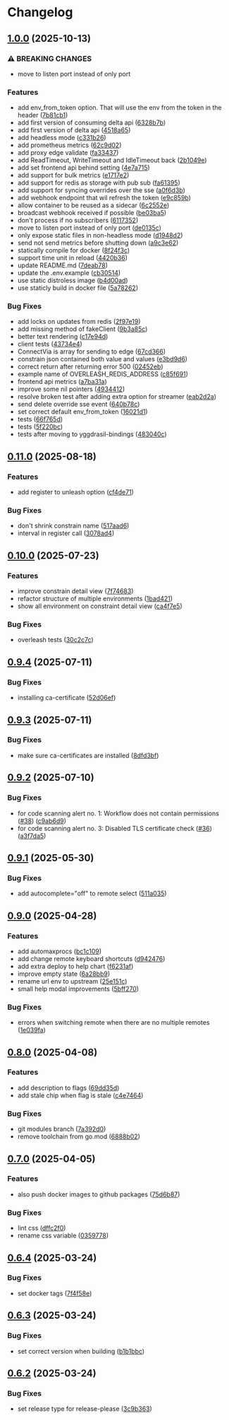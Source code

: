 # Changelog

## [1.0.0](https://github.com/Iandenh/overleash/compare/v0.11.0...v1.0.0) (2025-10-13)


### ⚠ BREAKING CHANGES

* move to listen port instead of only port

### Features

* add env_from_token option. That will use the env from the token in the header ([7b81cb1](https://github.com/Iandenh/overleash/commit/7b81cb1165af7ec9e4a54d0d247538c4948f7d2f))
* add first version of consuming delta api ([6328b7b](https://github.com/Iandenh/overleash/commit/6328b7bcc320c5a3312481d48ab999e19a4da63c))
* add first version of delta api ([4518a65](https://github.com/Iandenh/overleash/commit/4518a657bc6cbcd2c38694d197808075bba40678))
* add headless mode ([c331b26](https://github.com/Iandenh/overleash/commit/c331b267277dcb2c00d5eb89b0b1935cf4aa35a7))
* add prometheus metrics ([62c9d02](https://github.com/Iandenh/overleash/commit/62c9d02af8653ca490196cb8d6120989108e5446))
* add proxy edge validate ([fa33437](https://github.com/Iandenh/overleash/commit/fa334373d6cf5c10767966887674f0f9172122d5))
* add ReadTimeout, WriteTimeout and IdleTimeout back ([2b1049e](https://github.com/Iandenh/overleash/commit/2b1049eff895d525b1f4de2a6f2b846fe518acbf))
* add set frontend api behind setting ([4e7a715](https://github.com/Iandenh/overleash/commit/4e7a7159b87e52829ae1821efa11e84e2b164705))
* add support for bulk metrics ([e1717e2](https://github.com/Iandenh/overleash/commit/e1717e2933fdfbda14a0880d870f108472caf4aa))
* add support for redis as storage with pub sub ([fa61395](https://github.com/Iandenh/overleash/commit/fa61395438efff991f2a81207c5f4700c2c6b821))
* add support for syncing overrides over the sse ([a0f6d3b](https://github.com/Iandenh/overleash/commit/a0f6d3b5ec6cab758b623cbb4c995fb31b13ebee))
* add webhook endpoint that wil refresh the token ([e9c859b](https://github.com/Iandenh/overleash/commit/e9c859b4744f427b3fb4809e4c9f9a00103bb957))
* allow container to be reused as a sidecar ([6c2552e](https://github.com/Iandenh/overleash/commit/6c2552e643a9ede7e9bceb0e2aced7fa4df73e9d))
* broadcast webhook received if possible ([be03ba5](https://github.com/Iandenh/overleash/commit/be03ba5d921290a76fb72d5bcc7e9306f442f665))
* don't process if no subscribers ([6117352](https://github.com/Iandenh/overleash/commit/61173527876bd4cf2fd96df76fae192fd4baa4f6))
* move to listen port instead of only port ([de0135c](https://github.com/Iandenh/overleash/commit/de0135ccabe92e22a9d08fae212f394d68a354b3))
* only expose static files in non-headless mode ([d1948d2](https://github.com/Iandenh/overleash/commit/d1948d2d1ca343f894db687423e2463dd6b4f81c))
* send not send metrics before shutting down ([a9c3e62](https://github.com/Iandenh/overleash/commit/a9c3e62d9ac551ac165e0e03611c4549c5533711))
* statically compile for docker ([8f24f3c](https://github.com/Iandenh/overleash/commit/8f24f3c972e055d3bbcc44ec1c403a55a1d46096))
* support time unit in reload ([4420b36](https://github.com/Iandenh/overleash/commit/4420b3688b330cc98da710b527b50cd47ae3775e))
* update README.md ([7deab78](https://github.com/Iandenh/overleash/commit/7deab78c72b67e4a95feb3ecdd76389c3ac60ccd))
* update the .env.example ([cb30514](https://github.com/Iandenh/overleash/commit/cb30514f540e3efd1eb71cb0e043d5f2816b07db))
* use static distroless image ([b4d00ad](https://github.com/Iandenh/overleash/commit/b4d00ad7949a25ad29dc307d5cd8636fa8e6bec1))
* use staticly build in docker file ([5a78262](https://github.com/Iandenh/overleash/commit/5a7826209a060fc2ac6249b56252682c868293a5))


### Bug Fixes

* add locks on updates from redis ([2f97e19](https://github.com/Iandenh/overleash/commit/2f97e19d9fbc700b961e454992a8531f8b2ec1a1))
* add missing method of fakeClient ([9b3a85c](https://github.com/Iandenh/overleash/commit/9b3a85c1f8671eddaf8c85cc0e86d781566a1a6c))
* better text rendering ([c17e94d](https://github.com/Iandenh/overleash/commit/c17e94d617ec6fc8b7e13385ea98ace79b37e94c))
* client tests ([43734e4](https://github.com/Iandenh/overleash/commit/43734e48334fc9ff8bafcddadfdeba41c73bb1a5))
* ConnectVia is array for sending to edge ([67cd366](https://github.com/Iandenh/overleash/commit/67cd366862f904e56c56411cb647eb1e533e64a8))
* constrain json contained both value and values ([e3bd9d6](https://github.com/Iandenh/overleash/commit/e3bd9d6eec335ec952c13a6079b4685d92ff75bf))
* correct return after returning error 500 ([02452eb](https://github.com/Iandenh/overleash/commit/02452eb91ecb2cd3b260c023f1153d4988215d9f))
* example name of OVERLEASH_REDIS_ADDRESS ([c85f691](https://github.com/Iandenh/overleash/commit/c85f6912db3c9d1e4370b4d1da83414570e7824a))
* frontend api metrics ([a7ba31a](https://github.com/Iandenh/overleash/commit/a7ba31a53ac916a9c61c44f04cfe204c1b751322))
* improve some nil pointers ([4934412](https://github.com/Iandenh/overleash/commit/49344125dc0f9e0da45f9bc09aeaeaa386c1233a))
* resolve broken test after adding extra option for streamer ([eab2d2a](https://github.com/Iandenh/overleash/commit/eab2d2a6e7b90c50b8710574cf96c23219c98121))
* send delete override sse event ([640b78c](https://github.com/Iandenh/overleash/commit/640b78cc2425c02e5637508318b43dd0d5ea9625))
* set correct default env_from_token ([16021d1](https://github.com/Iandenh/overleash/commit/16021d11bc1fc2bb52869ddfa596699240851c65))
* tests ([66f765d](https://github.com/Iandenh/overleash/commit/66f765d091b5a15bb1ad81b7686c62bb05680d80))
* tests ([5f220bc](https://github.com/Iandenh/overleash/commit/5f220bc32f9fe4f4e4da54771b177ec308775023))
* tests after moving to yggdrasil-bindings ([483040c](https://github.com/Iandenh/overleash/commit/483040ce6817371e24a07326569c8467076b70cc))

## [0.11.0](https://github.com/Iandenh/overleash/compare/v0.10.0...v0.11.0) (2025-08-18)


### Features

* add register to unleash option ([cf4de71](https://github.com/Iandenh/overleash/commit/cf4de7130c5064bb00c3bcbacea31f83aa27340c))


### Bug Fixes

* don't shrink constrain name ([517aad6](https://github.com/Iandenh/overleash/commit/517aad66e650d27f515e3c891c20bca5a413238c))
* interval in register call ([3078ad4](https://github.com/Iandenh/overleash/commit/3078ad4b1fa06ea31730e811117aa69c396aa0b1))

## [0.10.0](https://github.com/Iandenh/overleash/compare/v0.9.4...v0.10.0) (2025-07-23)


### Features

* improve constrain detail view ([7f74683](https://github.com/Iandenh/overleash/commit/7f74683d17afc81fa27c2e8610b18b415c63c3d3))
* refactor structure of multiple environments ([1bad421](https://github.com/Iandenh/overleash/commit/1bad421df94707e5bc9c17d8fb4c2671874a7f46))
* show all environment on constraint detail view ([ca4f7e5](https://github.com/Iandenh/overleash/commit/ca4f7e526b748d55f9dbe23baffb25138fb3c1e6))


### Bug Fixes

* overleash tests ([30c2c7c](https://github.com/Iandenh/overleash/commit/30c2c7cf6c4682321a0f236e7a162a8f9b91c3a9))

## [0.9.4](https://github.com/Iandenh/overleash/compare/v0.9.3...v0.9.4) (2025-07-11)


### Bug Fixes

* installing ca-certificate ([52d06ef](https://github.com/Iandenh/overleash/commit/52d06efe745272f463021123f52ff690bba00154))

## [0.9.3](https://github.com/Iandenh/overleash/compare/v0.9.2...v0.9.3) (2025-07-11)


### Bug Fixes

* make sure ca-certificates are installed ([8dfd3bf](https://github.com/Iandenh/overleash/commit/8dfd3bfcebd0caf8cf697be5537fcbec002c7423))

## [0.9.2](https://github.com/Iandenh/overleash/compare/v0.9.1...v0.9.2) (2025-07-10)


### Bug Fixes

* for code scanning alert no. 1: Workflow does not contain permissions ([#38](https://github.com/Iandenh/overleash/issues/38)) ([c9ab6d9](https://github.com/Iandenh/overleash/commit/c9ab6d9e3a36dfcc2ab068451657b61560ac6ecf))
* for code scanning alert no. 3: Disabled TLS certificate check ([#36](https://github.com/Iandenh/overleash/issues/36)) ([a3f7da5](https://github.com/Iandenh/overleash/commit/a3f7da5418ff72132346ee7a8bc49687ff2691ea))

## [0.9.1](https://github.com/Iandenh/overleash/compare/v0.9.0...v0.9.1) (2025-05-30)


### Bug Fixes

* add autocomplete="off" to remote select ([511a035](https://github.com/Iandenh/overleash/commit/511a035297fd5e9b65629d7f02dfb124f63eea4f))

## [0.9.0](https://github.com/Iandenh/overleash/compare/v0.8.0...v0.9.0) (2025-04-28)


### Features

* add automaxprocs ([bc1c109](https://github.com/Iandenh/overleash/commit/bc1c109714b488846baa5a1531000f1a4b3cf5a8))
* add change remote keyboard shortcuts ([d942476](https://github.com/Iandenh/overleash/commit/d9424766ccef81bcd3ad46caf343d4d0b1216838))
* add extra deploy to help chart ([f6231af](https://github.com/Iandenh/overleash/commit/f6231afd3c800e0e77164938b912736288cf6ca2))
* improve empty state ([6a28bb9](https://github.com/Iandenh/overleash/commit/6a28bb9c2ca0b0184d0bbed60b57bba232c3af85))
* rename url env to upstream ([25e151c](https://github.com/Iandenh/overleash/commit/25e151c11928ecf331a1e19b5a3e1bcf2de1cb6a))
* small help modal improvements ([5bff270](https://github.com/Iandenh/overleash/commit/5bff270fd589310e1c7ec4e1d2a1355851e3717f))


### Bug Fixes

* errors when switching remote when there are no multiple remotes ([1e039fa](https://github.com/Iandenh/overleash/commit/1e039fa142951e44d20bb585dd18b4239284e1e4))

## [0.8.0](https://github.com/Iandenh/overleash/compare/v0.7.0...v0.8.0) (2025-04-08)


### Features

* add description to flags ([69dd35d](https://github.com/Iandenh/overleash/commit/69dd35d6457b2dd875494e7775ed914c47c7912f))
* add stale chip when flag is stale ([c4e7464](https://github.com/Iandenh/overleash/commit/c4e7464ac1d586eb034d036c80e4a14da2e97c63))


### Bug Fixes

* git modules branch ([7a392d0](https://github.com/Iandenh/overleash/commit/7a392d0d5bc8237b335de04bb9eba91486eea46b))
* remove toolchain from go.mod ([6888b02](https://github.com/Iandenh/overleash/commit/6888b0211efd4c681b56a45a783378a14f93117e))

## [0.7.0](https://github.com/Iandenh/overleash/compare/v0.6.4...v0.7.0) (2025-04-05)


### Features

* also push docker images to github packages ([75d6b87](https://github.com/Iandenh/overleash/commit/75d6b87a95d0cf67816c6436930852b69eafd45c))


### Bug Fixes

* lint css ([dffc2f0](https://github.com/Iandenh/overleash/commit/dffc2f0916c374a49fc31cbb231117010d49ee5b))
* rename css variable ([0359778](https://github.com/Iandenh/overleash/commit/0359778f453c41787202c6ef5fd67903d55d2d77))

## [0.6.4](https://github.com/Iandenh/overleash/compare/v0.6.3...v0.6.4) (2025-03-24)


### Bug Fixes

* set docker tags ([7f4f58e](https://github.com/Iandenh/overleash/commit/7f4f58eb74b1e24b4461d1a1fa107bccb2f20c81))

## [0.6.3](https://github.com/Iandenh/overleash/compare/v0.6.2...v0.6.3) (2025-03-24)


### Bug Fixes

* set correct version when building ([b1b1bbc](https://github.com/Iandenh/overleash/commit/b1b1bbcb8b015274750d9ee660520de3299d4f41))

## [0.6.2](https://github.com/Iandenh/overleash/compare/0.6.1...v0.6.2) (2025-03-24)


### Bug Fixes

* set release type for release-please ([3c9b363](https://github.com/Iandenh/overleash/commit/3c9b363095d2076f310bb14be23e4b6bbcd52c96))

